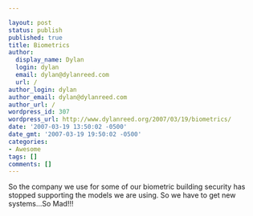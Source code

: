 ```yaml
---

layout: post
status: publish
published: true
title: Biometrics
author:
  display_name: Dylan
  login: dylan
  email: dylan@dylanreed.com
  url: /
author_login: dylan
author_email: dylan@dylanreed.com
author_url: /
wordpress_id: 307
wordpress_url: http://www.dylanreed.org/2007/03/19/biometrics/
date: '2007-03-19 13:50:02 -0500'
date_gmt: '2007-03-19 19:50:02 -0500'
categories:
- Awesome
tags: []
comments: []
---
```


So the company we use for some of our biometric building security has stopped supporting the models we are using. So we have to get new systems...So Mad!!!
